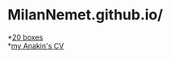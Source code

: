 # MilanNemet.github.io/


*[20 boxes](https://milannemet.github.io/20%20boxes/)  
*[my Anakin's CV](https://milannemet.github.io/WebSite/)
